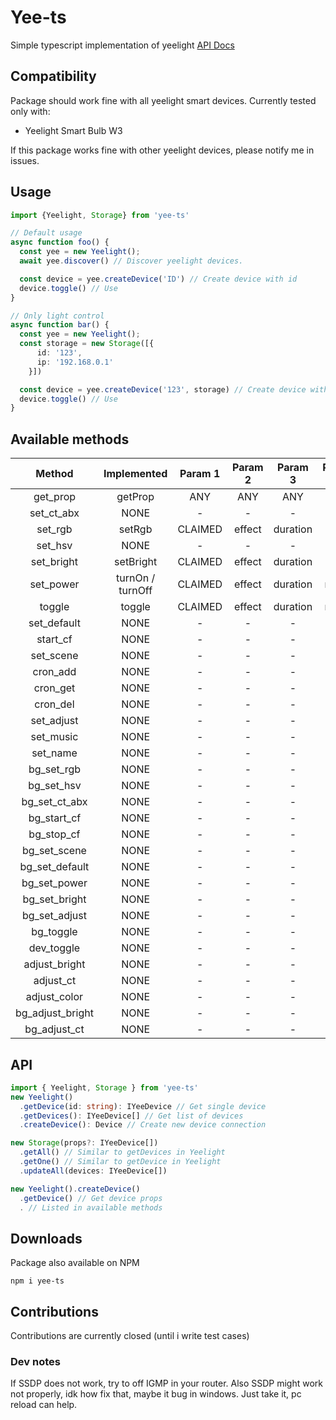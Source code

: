 # Yee-ts
Simple typescript implementation of yeelight [API Docs](https://www.yeelight.com/download/Yeelight_Inter-Operation_Spec.pdf)

## Compatibility
Package should work fine with all yeelight smart devices. Currently tested only with:
+ Yeelight Smart Bulb W3

If this package works fine with other yeelight devices, please notify me in issues.

## Usage
```ts
import {Yeelight, Storage} from 'yee-ts'

// Default usage
async function foo() {
  const yee = new Yeelight();
  await yee.discover() // Discover yeelight devices.

  const device = yee.createDevice('ID') // Create device with id
  device.toggle() // Use
}

// Only light control
async function bar() {
  const yee = new Yeelight();
  const storage = new Storage([{
      id: '123',
      ip: '192.168.0.1'
    }])

  const device = yee.createDevice('123', storage) // Create device with id
  device.toggle() // Use
}
```

## Available methods
| Method | Implemented | Param 1 | Param 2 | Param 3 | Param 4 |
| :---: | :---: | :---: | :---: | :---: | :---: |
| get_prop | getProp | ANY | ANY | ANY | ANY |
| set_ct_abx | NONE | - | - | - | - |
| set_rgb | setRgb | CLAIMED | effect | duration | - |
| set_hsv | NONE | - | - | - | - |
| set_bright | setBright | CLAIMED | effect | duration | - |
| set_power | turnOn / turnOff | CLAIMED | effect | duration | mode |
| toggle | toggle | CLAIMED | effect | duration | mode |
| set_default | NONE | - | - | - | - |
| start_cf | NONE | - | - | - | - |
| set_scene | NONE | - | - | - | - |
| cron_add | NONE | - | - | - | - |
| cron_get | NONE | - | - | - | - |
| cron_del | NONE | - | - | - | - |
| set_adjust | NONE | - | - | - | - |
| set_music | NONE | - | - | - | - |
| set_name | NONE | - | - | - | - |
| bg_set_rgb | NONE | - | - | - | - |
| bg_set_hsv | NONE | - | - | - | - |
| bg_set_ct_abx | NONE | - | - | - | - |
| bg_start_cf | NONE | - | - | - | - |
| bg_stop_cf | NONE | - | - | - | - |
| bg_set_scene | NONE | - | - | - | - |
| bg_set_default | NONE | - | - | - | - |
| bg_set_power | NONE | - | - | - | - |
| bg_set_bright | NONE | - | - | - | - |
| bg_set_adjust | NONE | - | - | - | - |
| bg_toggle | NONE | - | - | - | - |
| dev_toggle | NONE | - | - | - | - |
| adjust_bright | NONE | - | - | - | - |
| adjust_ct | NONE | - | - | - | - |
| adjust_color | NONE | - | - | - | - |
| bg_adjust_bright | NONE | - | - | - | - |
| bg_adjust_ct | NONE | - | - | - | - |

## API
```ts
import { Yeelight, Storage } from 'yee-ts'
new Yeelight()
  .getDevice(id: string): IYeeDevice // Get single device
  .getDevices(): IYeeDevice[] // Get list of devices
  .createDevice(): Device // Create new device connection

new Storage(props?: IYeeDevice[])
  .getAll() // Similar to getDevices in Yeelight
  .getOne() // Similar to getDevice in Yeelight
  .updateAll(devices: IYeeDevice[])

new Yeelight().createDevice()
  .getDevice() // Get device props
  . // Listed in available methods
```

## Downloads
Package also available on NPM
```
npm i yee-ts
```

## Contributions
Contributions are currently closed (until i write test cases)

### Dev notes
If SSDP does not work, try to off IGMP in your router. Also SSDP might work not properly, idk how fix that, maybe it bug in windows. Just take it, pc reload can help.